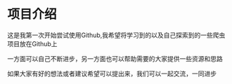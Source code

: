# 项目介绍

这是我第一次开始尝试使用Github,我希望将学习到的以及自己探索到的一些爬虫项目放在Github上

一方面可以自己不断进步，另一方面也可以帮助需要的大家提供一些资源和思路

如果大家有好的想法或者建议希望可以提出来，我们可以一起交流，一同进步
